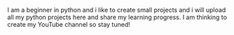 I am a beginner in python and i like to create small projects and
i will upload all my python projects here and share my learning progress.
I am thinking to create my YouTube channel so stay tuned! 

